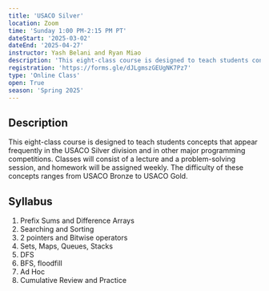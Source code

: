 ```yaml
---
title: 'USACO Silver'
location: Zoom
time: 'Sunday 1:00 PM-2:15 PM PT'
dateStart: '2025-03-02'
dateEnd: '2025-04-27'
instructor: Yash Belani and Ryan Miao
description: 'This eight-class course is designed to teach students concepts that appear frequently in the USACO Silver division and in other major programming competitions. Classes will consist of a lecture and a problem-solving session, and homework will be assigned weekly.'
registration: 'https://forms.gle/dJLgmszGEUgNK7Pz7'
type: 'Online Class'
open: True
season: 'Spring 2025'
---
```


## Description

This eight-class course is designed to teach students concepts that appear frequently in the USACO Silver division and in other major programming competitions. Classes will consist of a lecture and a problem-solving session, and homework will be assigned weekly. The difficulty of these concepts ranges from USACO Bronze to USACO Gold.

## Syllabus

1.	Prefix Sums and Difference Arrays
2.	Searching and Sorting
3.	2 pointers and Bitwise operators
4.	Sets, Maps, Queues, Stacks
5.	DFS
6.	BFS, floodfill
7.	Ad Hoc
8.	Cumulative Review and Practice

